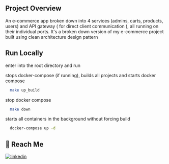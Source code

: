 ## Project Overview

An e-commerce app broken down into 4 services (admins, carts, products, users) and API gateway ( for direct client communication ), all running on their individual ports. It's a broken down version of my e-commerce project
built using clean architecture design pattern

## Run Locally

enter into the root directory and run 

stops docker-compose (if running), builds all projects and starts docker compose
```bash
  make up_build
```

stop docker compose
```bash
  make down
```

starts all containers in the background without forcing build
```bash
  docker-compose up -d
```

## 🔗 Reach Me

[![linkedin](https://img.shields.io/badge/linkedin-0A66C2?style=for-the-badge&logo=linkedin&logoColor=white)](https://www.linkedin.com/in/abhinand-k-r-300036129/)
